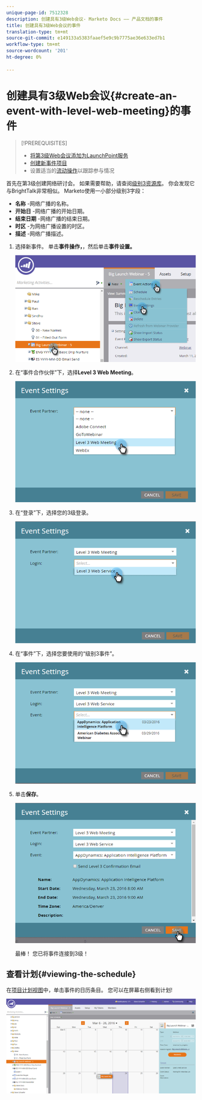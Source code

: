 ```yaml
---
unique-page-id: 7512328
description: 创建具有3级Web会议- Marketo Docs —— 产品文档的事件
title: 创建具有3级Web会议的事件
translation-type: tm+mt
source-git-commit: e149133a5383faaef5e9c9b7775ae36e633ed7b1
workflow-type: tm+mt
source-wordcount: '201'
ht-degree: 0%

---
```



# 创建具有3级Web会议{#create-an-event-with-level-web-meeting}的事件

>[!PREREQUISITES]
>
>* [将第3级Web会议添加为LaunchPoint服务](/help/marketo/product-docs/administration/additional-integrations/add-level-3-web-meeting-as-a-launchpoint-service.md)
>* [创建新事件项目](/help/marketo/product-docs/demand-generation/events/understanding-events/create-a-new-event-program.md)
>* 设置适当的[流动操作](https://docs.marketo.com/x/k8Kt)以跟踪参与情况

>



首先在第3级创建网络研讨会。 如果需要帮助，请查阅[级别3资源库](http://www.level3.com/en/resource-library/)。 你会发现它与BrightTalk非常相似。  Marketo使用一小部分级别3字段：

* **名称** -网络广播的名称。
* **开始日** -网络广播的开始日期。
* **结束日期** -网络广播的结束日期。
* **时区** -为网络广播设置的时区。
* **描述** -网络广播描述。

1. 选择新事件。 单击&#x200B;**事件操作，**，然后单击&#x200B;**事件设置。**

   ![](assets/image2016-3-24-15-3a40-3a39.png)

1. 在“事件合作伙伴”下，选择&#x200B;**Level 3 Web Meeting**。

   ![](assets/image2016-3-24-15-3a42-3a10.png)

1. 在“登录”下，选择您的3级登录。

   ![](assets/image2016-3-24-15-3a43-3a43.png)

1. 在“事件”下，选择您要使用的“级别3事件”。

   ![](assets/image2016-3-24-15-3a44-3a41.png)

1. 单击&#x200B;**保存**。

   ![](assets/image2016-3-24-15-3a45-3a31.png)

   最棒！ 您已将事件连接到3级！

## 查看计划{#viewing-the-schedule}

在[项目计划视图](http://docs.marketo.com/display/docs/program+schedule+view)中，单击事件的日历条目。 您可以在屏幕右侧看到计划!

![](assets/image2016-3-24-15-3a51-3a7.png)
